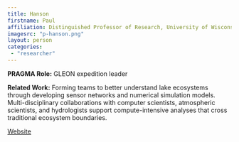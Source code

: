 ```yaml
---
title: Hanson
firstname: Paul
affiliation: Distinguished Professor of Research, University of Wisconsin, Center for Limnology
imagesrc: "p-hanson.png"
layout: person
categories:
 - "researcher"
---
```


**PRAGMA Role:** GLEON expedition leader

**Related Work:** Forming teams to better understand lake ecosystems through
developing sensor networks and numerical simulation models. Multi-disciplinary
collaborations with computer scientists, atmospheric scientists, and
hydrologists support compute-intensive analyses that cross traditional
ecosystem boundaries.

[Website][1]

[1]: http://hanson.limnology.wisc.edu/
